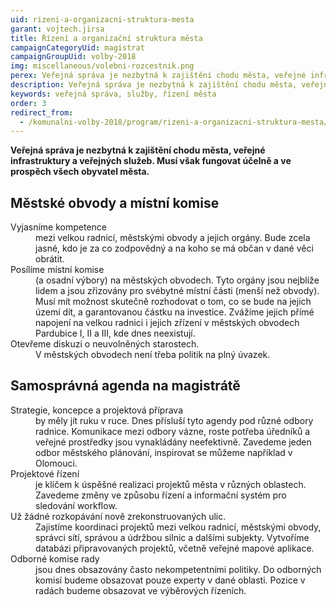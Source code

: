 ```yaml
---
uid: rizeni-a-organizacni-struktura-mesta
garant: vojtech.jirsa
title: Řízení a organizační struktura města
campaignCategoryUid: magistrat
campaignGroupUid: volby-2018
img: miscellaneous/volebni-rozcestnik.png
perex: Veřejná správa je nezbytná k zajištění chodu města, veřejné infrastruktury a veřejných služeb. Musí však fungovat účelně a ve prospěch všech obyvatel města.
description: Veřejná správa je nezbytná k zajištění chodu města, veřejné infrastruktury a veřejných služeb. Musí však fungovat účelně a ve prospěch všech obyvatel města.
keywords: veřejná správa, služby, řízení města
order: 3
redirect_from:
  - /komunalni-volby-2018/program/rizeni-a-organizacni-struktura-mesta/
---
```


**Veřejná správa je nezbytná k zajištění chodu města, veřejné infrastruktury a veřejných služeb. Musí však fungovat účelně a ve prospěch všech obyvatel města.**

## Městské obvody a místní komise

<dl class="c-program-key-point-list">
    <dt>Vyjasníme kompetence</dt>
    <dd>mezi velkou radnicí, městskými obvody a jejich orgány. Bude zcela jasné, kdo je za co zodpovědný a na koho se má občan v dané věci obrátit.</dd>
    <dt>Posílíme místní komise</dt>
    <dd>(a osadní výbory) na městských obvodech. Tyto orgány jsou nejblíže lidem a jsou zřizovány pro svébytné místní části (menší než obvody). Musí mít možnost skutečně rozhodovat o tom, co se bude na jejich území dít, a garantovanou částku na investice. Zvážíme jejich přímé napojení na velkou radnici i jejich zřízení v městských obvodech Pardubice I, II a III, kde dnes neexistují.</dd>
    <dt>Otevřeme diskuzi o neuvolněných starostech.</dt>
    <dd>V městských obvodech není třeba politik na plný úvazek.</dd>
</dl>

## Samosprávná agenda na magistrátě

<dl class="c-program-key-point-list">
    <dt>Strategie, koncepce a projektová příprava</dt>
    <dd>by měly jít ruku v ruce. Dnes přísluší tyto agendy pod různé odbory radnice. Komunikace mezi odbory vázne, roste potřeba úředníků a veřejné prostředky jsou vynakládány neefektivně. Zavedeme jeden odbor městského plánování, inspirovat se můžeme například v Olomouci.</dd>
    <dt>Projektové řízení</dt>
    <dd>je klíčem k úspěšné realizaci projektů města v různých oblastech. Zavedeme změny ve způsobu řízení a informační systém pro sledování workflow.</dd>
    <dt>Už žádné rozkopávání nově zrekonstruovaných ulic.</dt>
    <dd>Zajistíme koordinaci projektů mezi velkou radnicí, městskými obvody, správci sítí, správou a údržbou silnic a dalšími subjekty. Vytvoříme databázi připravovaných projektů, včetně veřejné mapové aplikace.</dd>
    <dt>Odborné komise rady</dt>
    <dd>jsou dnes obsazovány často nekompetentními politiky. Do odborných komisí budeme obsazovat pouze experty v dané oblasti. Pozice v radách budeme obsazovat ve výběrových řízeních.</dd>
</dl>